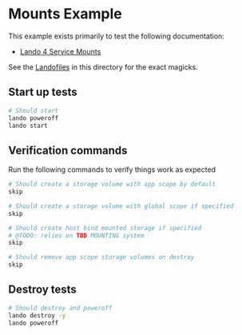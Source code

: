 # Mounts Example

This example exists primarily to test the following documentation:

* [Lando 4 Service Mounts](TBD)

See the [Landofiles](https://docs.lando.dev/config/lando.html) in this directory for the exact magicks.

## Start up tests

```bash
# Should start
lando poweroff
lando start
```

## Verification commands

Run the following commands to verify things work as expected

```bash
# Should create a storage volume with app scope by default
skip

# Should create a storage volume with global scope if specified
skip

# Should create host bind mounted storage if specified
# @TODO: relies on TBD MOUNTING system
skip

# Should remove app scope storage volumes on destroy
skip
```

## Destroy tests

```bash
# Should destroy and poweroff
lando destroy -y
lando poweroff
```
